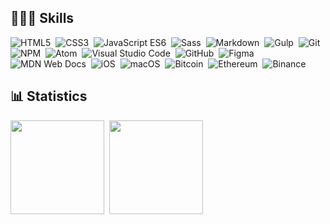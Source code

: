 ## 👨🏼‍🔧 Skills
![HTML5](https://img.shields.io/badge/HTML5-E34F26?style=for-the-badge&logo=html5&logoColor=white)&nbsp;
![CSS3](https://img.shields.io/badge/CSS3-1572B6?style=for-the-badge&logo=css3&logoColor=white)&nbsp;
![JavaScript ES6](https://img.shields.io/badge/JavaScript-323330?style=for-the-badge&logo=javascript&logoColor=F7DF1E)&nbsp;
![Sass](https://img.shields.io/badge/Sass-CC6699?style=for-the-badge&logo=sass&logoColor=white)&nbsp;
![Markdown](https://img.shields.io/badge/markdown-%23000000.svg?style=for-the-badge&logo=markdown&logoColor=white)&nbsp;
![Gulp](https://img.shields.io/badge/GULP-%23CF4647.svg?style=for-the-badge&logo=gulp&logoColor=white)&nbsp;
![Git](https://img.shields.io/badge/git-%23F05033.svg?style=for-the-badge&logo=git&logoColor=white)&nbsp;
![NPM](https://img.shields.io/badge/NPM-%23CB3837.svg?style=for-the-badge&logo=npm&logoColor=white)&nbsp;
![Atom](https://img.shields.io/badge/Atom-%2366595C.svg?style=for-the-badge&logo=atom&logoColor=white)&nbsp;
![Visual Studio Code](https://img.shields.io/badge/Visual%20Studio%20Code-0078d7.svg?style=for-the-badge&logo=visual-studio-code&logoColor=white)&nbsp;
![GitHub](https://img.shields.io/badge/github-%23121011.svg?style=for-the-badge&logo=github&logoColor=white)&nbsp;
![Figma](https://img.shields.io/badge/figma-%23F24E1E.svg?style=for-the-badge&logo=figma&logoColor=white)&nbsp;
![MDN Web Docs](https://img.shields.io/badge/MDN_Web_Docs-black?style=for-the-badge&logo=mdnwebdocs&logoColor=white)&nbsp;
![iOS](https://img.shields.io/badge/iOS-000000?style=for-the-badge&logo=ios&logoColor=white)&nbsp;
![macOS](https://img.shields.io/badge/mac%20os-000000?style=for-the-badge&logo=macos&logoColor=F0F0F0)&nbsp;
![Bitcoin](https://img.shields.io/badge/Bitcoin-000?style=for-the-badge&logo=bitcoin&logoColor=white)&nbsp;
![Ethereum](https://img.shields.io/badge/Ethereum-3C3C3D?style=for-the-badge&logo=Ethereum&logoColor=white)&nbsp;
![Binance](https://img.shields.io/badge/Binance-FCD535?style=for-the-badge&logo=binance&logoColor=white)&nbsp;

## 📊 Statistics 

<p>
<img height="150em" src="https://github-readme-stats.vercel.app/api/top-langs/?username=CMIelczarek&langs_count=6&layout=compact" align = "center"/>&nbsp;
<img height="150em" src="https://github-readme-stats.vercel.app/api?username=CMIelczarek&show_icons=true&theme=tokyonight&count_private=true&hide=issues" align="center"/>
</p> 

